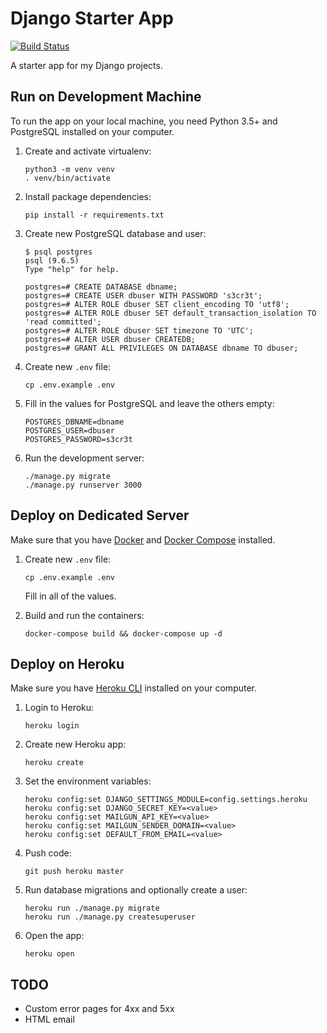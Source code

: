 Django Starter App
==================

[![Build Status](https://travis-ci.org/flowfree/django-starterapp.svg?branch=master)](https://travis-ci.org/flowfree/django-starterapp)

A starter app for my Django projects.

Run on Development Machine
--------------------------

To run the app on your local machine, you need Python 3.5+ and PostgreSQL installed on your computer.

1.  Create and activate virtualenv:

        python3 -m venv venv
        . venv/bin/activate

2.  Install package dependencies:

        pip install -r requirements.txt

3.  Create new PostgreSQL database and user:

        $ psql postgres
        psql (9.6.5)
        Type "help" for help.

        postgres=# CREATE DATABASE dbname;
        postgres=# CREATE USER dbuser WITH PASSWORD 's3cr3t';
        postgres=# ALTER ROLE dbuser SET client_encoding TO 'utf8';
        postgres=# ALTER ROLE dbuser SET default_transaction_isolation TO 'read committed';
        postgres=# ALTER ROLE dbuser SET timezone TO 'UTC';
        postgres=# ALTER USER dbuser CREATEDB;
        postgres=# GRANT ALL PRIVILEGES ON DATABASE dbname TO dbuser;

4.  Create new `.env` file:

        cp .env.example .env

5.  Fill in the values for PostgreSQL and leave the others empty:

        POSTGRES_DBNAME=dbname
        POSTGRES_USER=dbuser
        POSTGRES_PASSWORD=s3cr3t

6.  Run the development server:

        ./manage.py migrate
        ./manage.py runserver 3000

Deploy on Dedicated Server
--------------------------

Make sure that you have [Docker](https://docs.docker.com/engine/installation/linux/docker-ce/ubuntu/) and [Docker Compose](https://docs.docker.com/compose/install/) installed.

1.  Create new `.env` file:

        cp .env.example .env

    Fill in all of the values.

2.  Build and run the containers:

        docker-compose build && docker-compose up -d


Deploy on Heroku
----------------

Make sure you have [Heroku CLI](https://cli.heroku.com/) installed on your computer.

1.  Login to Heroku:

        heroku login

2.  Create new Heroku app:

        heroku create

3.  Set the environment variables:

        heroku config:set DJANGO_SETTINGS_MODULE=config.settings.heroku
        heroku config:set DJANGO_SECRET_KEY=<value>
        heroku config:set MAILGUN_API_KEY=<value>
        heroku config:set MAILGUN_SENDER_DOMAIN=<value>
        heroku config:set DEFAULT_FROM_EMAIL=<value>

4.  Push code:

        git push heroku master

5.  Run database migrations and optionally create a user:

        heroku run ./manage.py migrate
        heroku run ./manage.py createsuperuser

6.  Open the app:

        heroku open


TODO
----

- Custom error pages for 4xx and 5xx
- HTML email
    
